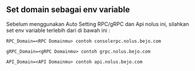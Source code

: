 ## Set domain sebagai env variable
Sebelum menggunakan Auto Setting RPC/gRPC dan Api nolus ini, silahkan set env variable terlebih dari di bawah ini :

```
RPC_Domain=<RPC Domainmu> contoh consolerpc.nolus.bejo.com
```

```
gRPC_Domain=<gRPC Domainmu> contoh grpc.nolus.bejo.com
```

```
API_Domain=<API Domainmu> contoh api.nolus.bejo.com
```
